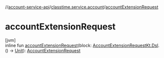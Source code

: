 //[account-service-api](../../index.md)/[classtime.service.account](index.md)/[accountExtensionRequest](account-extension-request.md)

# accountExtensionRequest

[jvm]\
inline fun [accountExtensionRequest](account-extension-request.md)(block: [AccountExtensionRequestKt.Dsl](-account-extension-request-kt/-dsl/index.md).() -&gt; [Unit](https://kotlinlang.org/api/latest/jvm/stdlib/kotlin/-unit/index.html)): [AccountExtensionRequest](-account-extension-request/index.md)
